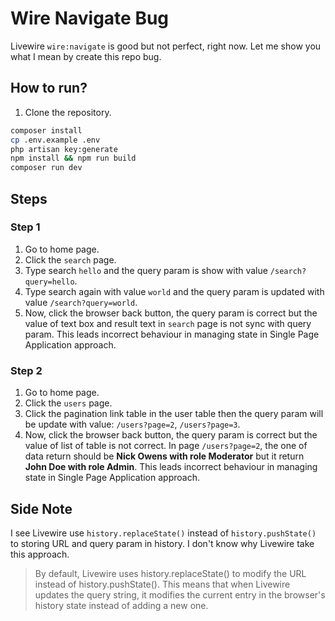 # Wire Navigate Bug

Livewire `wire:navigate` is good but not perfect, right now. Let me show you what I mean by create this repo bug.

## How to run?

1. Clone the repository.

```sh
composer install
cp .env.example .env
php artisan key:generate
npm install && npm run build
composer run dev
```

## Steps

### Step 1

1. Go to home page.
2. Click the `search` page.
3. Type search `hello` and the query param is show with value `/search?query=hello`.
4. Type search again with value `world` and the query param is updated with value `/search?query=world`.
5. Now, click the browser back button, the query param is correct but the value of text box and result text in `search` page is not sync with query param. This leads incorrect behaviour in managing state in Single Page Application approach.

### Step 2

1. Go to home page.
2. Click the `users` page.
3. Click the pagination link table in the user table then the query param will be update with value: `/users?page=2`, `/users?page=3`.
4. Now, click the browser back button, the query param is correct but the value of list of table is not correct. In page `/users?page=2`, the one of data return should be **Nick Owens with role Moderator** but it return **John Doe with role Admin**. This leads incorrect behaviour in managing state in Single Page Application approach.

## Side Note

I see Livewire use `history.replaceState()` instead of `history.pushState()` to storing URL and query param in history. I don't know why Livewire take this approach.

> By default, Livewire uses history.replaceState() to modify the URL instead of history.pushState(). This means that when Livewire updates the query string, it modifies the current entry in the browser's history state instead of adding a new one.
